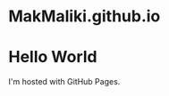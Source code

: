 # MakMaliki.github.io

<html>
<body>
<h1>Hello World</h1>
<p>I'm hosted with GitHub Pages.</p>
</body>
</html>
